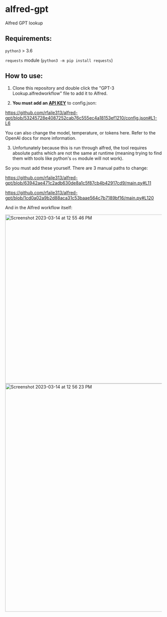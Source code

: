 # alfred-gpt
Alfred GPT lookup 

## Requirements:

`python3` > 3.6

`requests` module (`python3 -m pip install requests`)

## How to use:

1. Clone this repository and double click the "GPT-3 Lookup.alfredworkflow" file to add it to Alfred.

2. **You must add an [API KEY](https://help.openai.com/en/articles/4936850-where-do-i-find-my-secret-api-key)** to config.json:

https://github.com/rfaile313/alfred-gpt/blob/53245728e4087252cab76c555ec4a18153ef1210/config.json#L1-L6

You can also change the model, temperature, or tokens here. Refer to the OpenAI docs for more information.

3. Unfortunately because this is run through alfred, the tool requires absolute paths which are not the same at runtime (meaning trying to find them with tools like python's `os` module will not work).

So you must add these yourself. There are 3 manual paths to change:

https://github.com/rfaile313/alfred-gpt/blob/63942ae471c2adb630de8a1c5f87cb4b42917cd9/main.py#L11

https://github.com/rfaile313/alfred-gpt/blob/1cd0a02a9b2d88aca31c53baae564c7b7189bf16/main.py#L120

And in the Alfred workflow itself: 

<img width="543" alt="Screenshot 2023-03-14 at 12 55 46 PM" src="https://user-images.githubusercontent.com/13829168/225095458-0284b092-4e0e-42b0-ae5f-5410c88ec9cd.png">

<img width="733" alt="Screenshot 2023-03-14 at 12 56 23 PM" src="https://user-images.githubusercontent.com/13829168/225095538-daca57fc-4cf0-4173-97c1-f1839e684da4.png">




